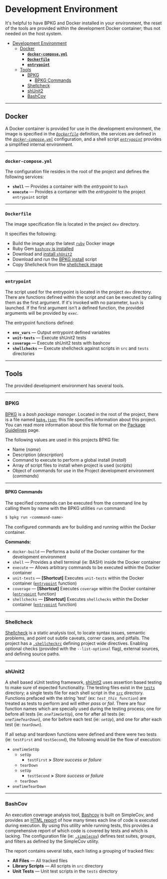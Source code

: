 # Development Environment

It's helpful to have BPKG and Docker installed in your environment, the reset of the tools are provided within the development Docker container; thus not needed on the host system.


- [Development Environment](#development-environment)
  - [Docker](#docker)
    - [**`docker-compose.yml`**](#docker-composeyml)
    - [**`Dockerfile`**](#dockerfile)
    - [**`entrypoint`**](#entrypoint)
  - [Tools](#tools)
    - [BPKG](#bpkg)
      - [BPKG Commands](#bpkg-commands)
    - [Shellcheck](#shellcheck)
    - [shUnit2](#shunit2)
    - [BashCov](#bashcov)

---

## Docker

A Docker container is provided for use in the development environment, the image is specified in the [_`Dockerfile`_](./dev/Dockerfile) definition, the services are defined in the [_`docker-compose.yml`_](./docker-compose.yml) configuration, and a shell script [_`entrypoint`_](./dev/entrypoint) provides a simplified internal environment.

---

### **`docker-compose.yml`**

The configuration file resides in the root of the project and defines the following services:

  - **`shell`** &mdash; Provides a container with the _entrypoint_ to `bash`
  - **`execute`** &mdash; Provides a container with the _entrypoint_ to the project `entrypoint` script

---

### **`Dockerfile`**

The image specification file is located in the project `dev` directory.

It specifies the following:

- Build the image atop the latest [`ruby`](https://hub.docker.com/_/ruby) Docker image
- Ruby Gem [`bashcov` is installed](https://github.com/infertux/bashcov#installation)
- Download and [install `shUnit2`](https://github.com/kward/shunit2)
- Download and run the [BPKG install](https://bpkg.sh#install) script
- Copy Shellcheck from the [shellcheck image](https://hub.docker.com/r/koalaman/shellcheck)

---

### **`entrypoint`**

The script used for the entrypoint is located in the project `dev` directory.  There are functions defined within the script and can be executed by calling them as the first argument.  If it's invoked with no parameter, `bash` is launched.  If the first argument isn't a defined function, the provided arguments will be provided by `exec`.

The entrypoint functions defined:

- **`env_vars`** &mdash; Output entrypoint defined variables
- **`unit-tests`** &mdash; Execute shUnit2 tests
- **`coverage`** &mdash; Execute shUnit2 tests with bashcov
- **`shellchecks`** &mdash; Execute shellcheck against scripts in `src` and `tests` directories

---

## Tools

The provided development environment has several tools.

---

### BPKG

[BPKG](https://bpkg.sh/) is a _bash package manager_.  Located in the root of the project, there is a file named [`bpkg.json`](./bpkg.json); this file specifies information about this project.  You can read more information about this file format on the [Package Guidelines](https://bpkg.sh/guidelines/) page.

The following values are used in this projects BPKG file:

- Name (_name_)
- Description (_description_)
- Command to execute to perform a global install (_install_)
- Array of script files to install when project is used (_scripts_)
- Object of commands for use in the Project development environment (_commands_)

---

#### BPKG Commands

The specified commands can be executed from the command line by calling them by name with the BPKG utilities `run` command:

```bash
$ bpkg run <commmand-name>
```

The configured commands are for building and running within the Docker container.

**Commands:**

- `docker-build` &mdash; Performs a build of the Docker container for the development environment
- `shell` &mdash; Provides a shell terminal (ie: BASH) inside the Docker container
- `execute` &mdash; Allows arbitrary commands to be executed within the Docker container
- `unit-tests` &mdash; **[Shortcut]** Executes `unit-tests` within the Docker container ([`entrypoint`](#entrypoint) function)
- `coverage` &mdash; **[Shortcut]** Executes `coverage` within the Docker container ([`entrypoint`](#entrypoint) function)
- `shellchecks` &mdash; **[Shortcut]** Executes `shellchecks` within the Docker container ([`entrypoint`](#entrypoint) function)

---

### Shellcheck

[Shellcheck](https://github.com/koalaman/shellcheck) is a static analysis tool, to locate syntax issues, semantic problems, and point out subtle caveats, corner cases, and pitfalls.  The project has a [`.shellcheckrc`](./.shellcheckrc) defining project wide directives.  Enabling optional checks (provided with the `--list-optional` flag), external sources, and defining source paths.  

---

### shUnit2

A shell based xUnit testing framework, [shUnit2](https://github.com/kward/shunit2) uses assertion based testing to make sure of expected functionality.  The testing files exist in the [`tests`](./tests) directory; a single tests file for each shell script in the [`src`](./src) directory.  Functions prefaced with the string 'test' (ex: _`test_this_function`_) are treated as tests to perform and will either _pass_ or _fail_.  There are four function names which are specially used during the testing process; one for before all tests (ie: _`oneTimeSetUp`_), one for after all tests (ie: _`oneTimeTearDown`_), one for before each test (ie: _`setUp`_), and one for after each test (ie: _`tearDown`_).

If all setup and teardown functions were defined and there were two tests (ie: `testFirst` and `testSecond`), the following would be the flow of execution:

- `oneTimeSetUp`
  - `setUp`
    - `testFirst` **>** _Store success or failure_
  - `tearDown`
  - `setUp`
    - `testSecond` **>** _Store success or failure_
  - `tearDown`
- `oneTimeTearDown`

---

### BashCov

An execution coverage analysis tool, [Bashcov](https://github.com/infertux/bashcov) is built on SimpleCov, and provides an [HTML report](./coverage/index.html) of how many times each line of code is executed during execution.  By using this utility while running tests, this provides a comprehensive report of which code is covered by tests and which is lacking.  The configuration file (ie: [`.simplecov`](./.simplecov)) defines test suites, groups, and filters as defined by the SimpleCov utility.

The report contains several _tabs_, each listing a grouping of tracked files:

- **All Files** &mdash; All tracked files
- **Library Scripts** &mdash; All scripts in `src` directory
- **Unit Tests** &mdash; Unit test scripts in the `tests` directory
